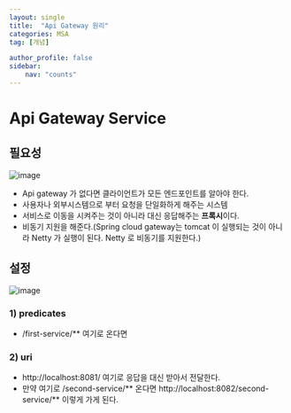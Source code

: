 ```yaml
---
layout: single
title:  "Api Gateway 원리"
categories: MSA
tag: [개념]

author_profile: false
sidebar:
    nav: "counts"
---
```


# Api Gateway Service

## 필요성

![image](https://user-images.githubusercontent.com/108928206/227783941-bf47725b-05e2-4baf-88ab-29a10af5206f.png)

- Api gateway 가 없다면 클라이언트가 모든 엔드포인트를 알아야 한다.
- 사용자나 외부시스템으로 부터 요청을 단일화하게 해주는 시스템
- 서비스로 이동을 시켜주는 것이 아니라 대신 응답해주는 **프록시**이다.
- 비동기 지원을 해준다.(Spring cloud gateway는 tomcat 이 실행되는 것이 아니라 Netty 가 실행이 된다. Netty 로 비동기를 지원한다.)

## 설정

![image](https://user-images.githubusercontent.com/108928206/227784105-f9301dd4-5dd3-4ef8-8e1c-c898d2743fea.png)

### 1) predicates

- /first-service/** 여기로 온다면

### 2) uri

- http://localhost:8081/ 여기로 응답을 대신 받아서 전달한다.
- 만약 여기로 /second-service/** 온다면  http://localhost:8082/second-service/** 이렇게 가게 된다.









